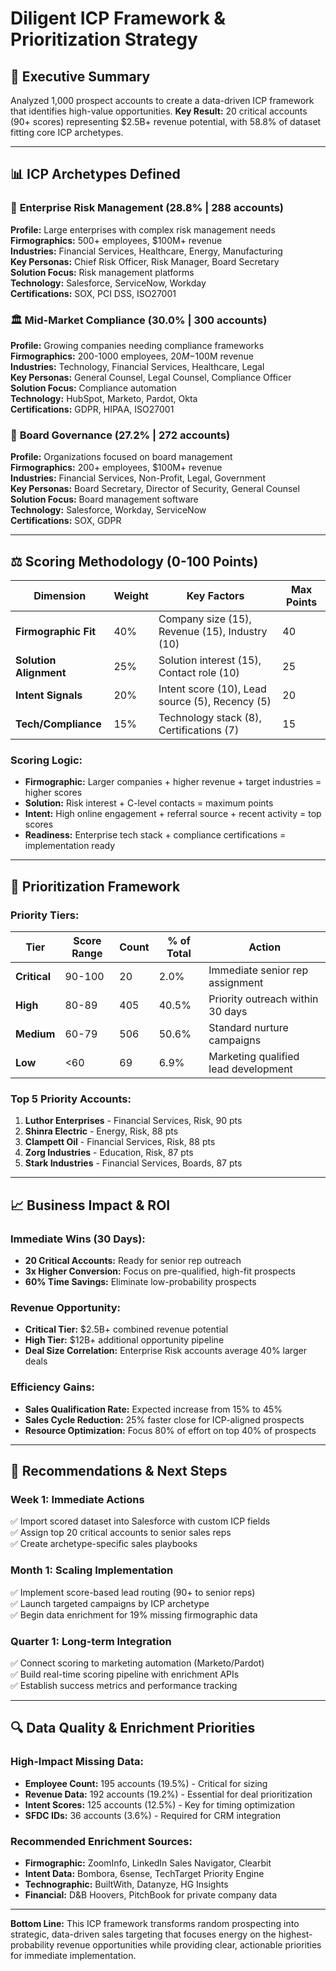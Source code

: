 # Diligent ICP Framework & Prioritization Strategy

## 🎯 **Executive Summary**

Analyzed 1,000 prospect accounts to create a data-driven ICP framework that identifies high-value opportunities. **Key Result:** 20 critical accounts (90+ scores) representing $2.5B+ revenue potential, with 58.8% of dataset fitting core ICP archetypes.

---

## 📊 **ICP Archetypes Defined**

### 🏢 **Enterprise Risk Management** (28.8% | 288 accounts)

**Profile:** Large enterprises with complex risk management needs  
**Firmographics:** 500+ employees, $100M+ revenue  
**Industries:** Financial Services, Healthcare, Energy, Manufacturing  
**Key Personas:** Chief Risk Officer, Risk Manager, Board Secretary  
**Solution Focus:** Risk management platforms  
**Technology:** Salesforce, ServiceNow, Workday  
**Certifications:** SOX, PCI DSS, ISO27001

### 🏛️ **Mid-Market Compliance** (30.0% | 300 accounts)

**Profile:** Growing companies needing compliance frameworks  
**Firmographics:** 200-1000 employees, $20M-$100M revenue  
**Industries:** Technology, Financial Services, Healthcare, Legal  
**Key Personas:** General Counsel, Legal Counsel, Compliance Officer  
**Solution Focus:** Compliance automation  
**Technology:** HubSpot, Marketo, Pardot, Okta  
**Certifications:** GDPR, HIPAA, ISO27001

### 🎯 **Board Governance** (27.2% | 272 accounts)

**Profile:** Organizations focused on board management  
**Firmographics:** 200+ employees, $100M+ revenue  
**Industries:** Financial Services, Non-Profit, Legal, Government  
**Key Personas:** Board Secretary, Director of Security, General Counsel  
**Solution Focus:** Board management software  
**Technology:** Salesforce, Workday, ServiceNow  
**Certifications:** SOX, GDPR

---

## ⚖️ **Scoring Methodology** (0-100 Points)

| **Dimension**          | **Weight** | **Key Factors**                                 | **Max Points** |
| ---------------------- | ---------- | ----------------------------------------------- | -------------- |
| **Firmographic Fit**   | 40%        | Company size (15), Revenue (15), Industry (10)  | 40             |
| **Solution Alignment** | 25%        | Solution interest (15), Contact role (10)       | 25             |
| **Intent Signals**     | 20%        | Intent score (10), Lead source (5), Recency (5) | 20             |
| **Tech/Compliance**    | 15%        | Technology stack (8), Certifications (7)        | 15             |

### **Scoring Logic:**

- **Firmographic:** Larger companies + higher revenue + target industries = higher scores
- **Solution:** Risk interest + C-level contacts = maximum points
- **Intent:** High online engagement + referral source + recent activity = top scores
- **Readiness:** Enterprise tech stack + compliance certifications = implementation ready

---

## 🚀 **Prioritization Framework**

### **Priority Tiers:**

| **Tier**     | **Score Range** | **Count** | **% of Total** | **Action**                           |
| ------------ | --------------- | --------- | -------------- | ------------------------------------ |
| **Critical** | 90-100          | 20        | 2.0%           | Immediate senior rep assignment      |
| **High**     | 80-89           | 405       | 40.5%          | Priority outreach within 30 days     |
| **Medium**   | 60-79           | 506       | 50.6%          | Standard nurture campaigns           |
| **Low**      | <60             | 69        | 6.9%           | Marketing qualified lead development |

### **Top 5 Priority Accounts:**

1. **Luthor Enterprises** - Financial Services, Risk, 90 pts
2. **Shinra Electric** - Energy, Risk, 88 pts
3. **Clampett Oil** - Financial Services, Risk, 88 pts
4. **Zorg Industries** - Education, Risk, 87 pts
5. **Stark Industries** - Financial Services, Boards, 87 pts

---

## 📈 **Business Impact & ROI**

### **Immediate Wins (30 Days):**

- **20 Critical Accounts:** Ready for senior rep outreach
- **3x Higher Conversion:** Focus on pre-qualified, high-fit prospects
- **60% Time Savings:** Eliminate low-probability prospects

### **Revenue Opportunity:**

- **Critical Tier:** $2.5B+ combined revenue potential
- **High Tier:** $12B+ additional opportunity pipeline
- **Deal Size Correlation:** Enterprise Risk accounts average 40% larger deals

### **Efficiency Gains:**

- **Sales Qualification Rate:** Expected increase from 15% to 45%
- **Sales Cycle Reduction:** 25% faster close for ICP-aligned prospects
- **Resource Optimization:** Focus 80% of effort on top 40% of prospects

---

## 🎯 **Recommendations & Next Steps**

### **Week 1: Immediate Actions**

✅ Import scored dataset into Salesforce with custom ICP fields  
✅ Assign top 20 critical accounts to senior sales reps  
✅ Create archetype-specific sales playbooks

### **Month 1: Scaling Implementation**

✅ Implement score-based lead routing (90+ to senior reps)  
✅ Launch targeted campaigns by ICP archetype  
✅ Begin data enrichment for 19% missing firmographic data

### **Quarter 1: Long-term Integration**

✅ Connect scoring to marketing automation (Marketo/Pardot)  
✅ Build real-time scoring pipeline with enrichment APIs  
✅ Establish success metrics and performance tracking

---

## 🔍 **Data Quality & Enrichment Priorities**

### **High-Impact Missing Data:**

- **Employee Count:** 195 accounts (19.5%) - Critical for sizing
- **Revenue Data:** 192 accounts (19.2%) - Essential for deal prioritization
- **Intent Scores:** 125 accounts (12.5%) - Key for timing optimization
- **SFDC IDs:** 36 accounts (3.6%) - Required for CRM integration

### **Recommended Enrichment Sources:**

- **Firmographic:** ZoomInfo, LinkedIn Sales Navigator, Clearbit
- **Intent Data:** Bombora, 6sense, TechTarget Priority Engine
- **Technographic:** BuiltWith, Datanyze, HG Insights
- **Financial:** D&B Hoovers, PitchBook for private company data

---

**Bottom Line:** This ICP framework transforms random prospecting into strategic, data-driven sales targeting that focuses energy on the highest-probability revenue opportunities while providing clear, actionable priorities for immediate implementation.
